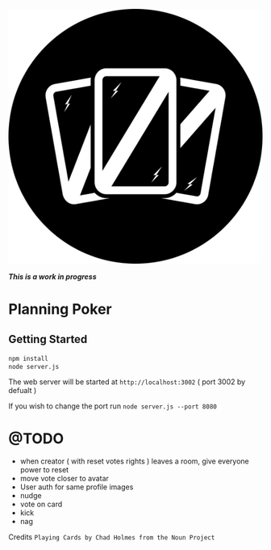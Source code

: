 <p align="center">
    <img src="app/assets/images/logo.png" alt="Logo"/>
</p>

***This is a work in progress***

Planning Poker
===

Getting Started
---

```
npm install
node server.js
```

The web server will be started at `http://localhost:3002` ( port 3002 by defualt )

If you wish to change the port run `node server.js --port 8080`

@TODO
===
* when creator ( with reset votes rights ) leaves a room, give everyone power to reset
* move vote closer to avatar
* User auth for same profile images
* nudge
* vote on card
* kick
* nag


Credits
`Playing Cards by Chad Holmes from the Noun Project`